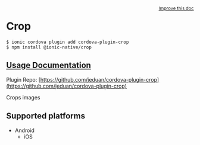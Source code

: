 <a style="float:right;font-size:12px;" href="http://github.com/ionic-team/ionic-native/edit/master/src/@ionic-native/plugins/crop/index.ts#L7">
  Improve this doc
</a>

# Crop

```
$ ionic cordova plugin add cordova-plugin-crop
$ npm install @ionic-native/crop
```

## [Usage Documentation](https://ionicframework.com/docs/native/crop/)

Plugin Repo: [https://github.com/jeduan/cordova-plugin-crop](https://github.com/jeduan/cordova-plugin-crop)

Crops images

## Supported platforms

- Android
  - iOS
  


